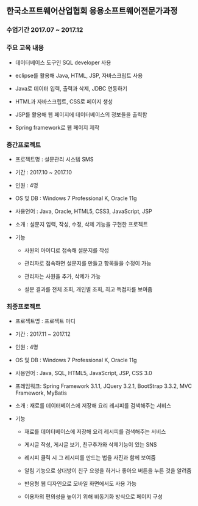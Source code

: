 ## 한국소프트웨어산업협회 응용소프트웨어전문가과정

### 수업기간 2017.07 ~ 2017.12

### 주요 교육 내용

* 데이터베이스 도구인 SQL developer 사용
  
* eclipse를 활용해 Java, HTML, JSP, 자바스크립트 사용
  
* Java로 데이터 입력, 출력과 삭제, JDBC 연동하기
  
* HTML과 자바스크립트, CSS로 페이지 생성
  
* JSP를 활용해 웹 페이지에 데이터베이스의 정보들을 출력함
  
* Spring framework로 웹 페이지 제작
  
  
### 중간프로젝트

* 프로젝트명 : 설문관리 시스템 SMS
  
* 기간 : 2017.10 ~ 2017.10
  
* 인원 : 4명
  
* OS 및 DB : Windows 7 Professional K, Oracle 11g
  
* 사용언어 : Java, Oracle, HTML5, CSS3, JavaScript, JSP
  
* 소개 : 설문지 입력, 작성, 수정, 삭제 기능을 구현한 프로젝트
  
* 기능
  
	* 사원의 아이디로 접속해 설문지를 작성
          
	* 관리자로 접속하면 설문지를 만들고 항목들을 수정이 가능
  
	* 관리자는 사원을 추가, 삭제가 가능
  
	* 설문 결과를 전체 조회, 개인별 조회, 최고 득점자를 보여줌
          

### 최종프로젝트

* 프로젝트명 : 프로젝트 마디
  
* 기간 : 2017.11 ~ 2017.12
  
* 인원 : 4명
  
* OS 및 DB : Windows 7 Professional K, Oracle 11g
  
* 사용언어 : Java, SQL, HTML5, JavaScript, JSP, CSS 3.0
  
* 프레임워크: Spring Framework 3.1.1, JQuery 3.2.1, BootStrap 3.3.2, MVC Framework, MyBatis
  
* 소개 : 재료를 데이터베이스에 저장해 요리 레시피를 검색해주는 서비스
  
* 기능
  
	* 재료를 데이터베이스에 저장해 요리 레시피를 검색해주는 서비스
          
	* 게시글 작성, 게시글 보기, 친구추가와 삭제기능이 있는 SNS
  
	* 레시피 클릭 시 그 레시피를 만드는 법을 사진과 함께 보여줌
  
	* 알림 기능으로 상대방이 친구 요청을 하거나 좋아요 버튼을 누른 것을 알려줌
	
	* 반응형 웹 디자인으로 모바일 화면에서도 사용 가능
	
	* 이용자의 편의성을 높이기 위해 비동기화 방식으로 페이지 구성
